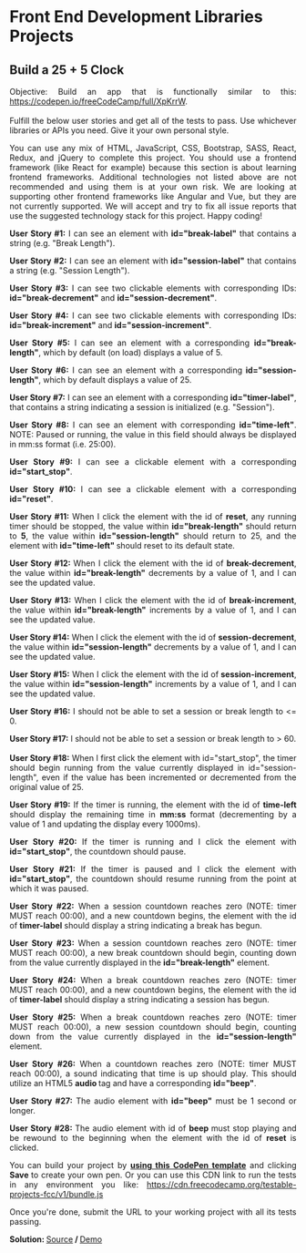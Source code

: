   <body>
    <h1>Front End Development Libraries Projects</h1>
    <h2>Build a 25 + 5 Clock</h2>
    <p align="justify"> Objective: Build an app that is functionally similar to
      this: <a href="https://codepen.io/freeCodeCamp/full/XpKrrW">https://codepen.io/freeCodeCamp/full/XpKrrW</a>.<br>
      <br>
      Fulfill the below user stories and get all of the tests to pass. Use
      whichever libraries or APIs you need. Give it your own personal style.</p>
    <p align="justify">You can use any mix of HTML, JavaScript, CSS, Bootstrap,
      SASS, React, Redux, and jQuery to complete this project. You should use a
      frontend framework (like React for example) because this section is about
      learning frontend frameworks. Additional technologies not listed above are
      not recommended and using them is at your own risk. We are looking at
      supporting other frontend frameworks like Angular and Vue, but they are
      not currently supported. We will accept and try to fix all issue reports
      that use the suggested technology stack for this project. Happy coding!</p>
    <p align="justify"><strong>User Story #1:</strong> I can see an element with
      <strong> id="break-label"</strong> that contains a string (e.g. "Break
      Length").</p>
    <p align="justify"><strong>User Story #2:</strong> I can see an element with<strong>
        id="session-label"</strong> that contains a string (e.g. "Session
      Length").</p>
    <p align="justify"><strong>User Story #3:</strong> I can see two clickable
      elements with corresponding IDs: <strong>id="break-decrement"</strong>
      and <strong> id="session-decrement"</strong>.</p>
    <p align="justify"><strong>User Story #4:</strong> I can see two clickable
      elements with corresponding IDs: <strong>id="break-increment"</strong>
      and <strong>id="session-increment"</strong>.</p>
    <p align="justify"><strong>User Story #5:</strong> I can see an element with
      a corresponding <strong>id="break-length"</strong>, which by default (on
      load) displays a value of 5.</p>
    <p align="justify"><strong>User Story #6:</strong> I can see an element with
      a corresponding<strong> id="session-length"</strong>, which by default
      displays a value of 25.</p>
    <p align="justify"><strong>User Story #7:</strong> I can see an element with
      a corresponding<strong> id="timer-label"</strong>, that contains a string
      indicating a session is initialized (e.g. "Session").</p>
    <p align="justify"><strong>User Story #8:</strong> I can see an element with
      corresponding <strong>id="time-left"</strong>. NOTE: Paused or running,
      the value in this field should always be displayed in mm:ss format (i.e.
      25:00).</p>
    <p align="justify"><strong>User Story #9: </strong>I can see a clickable
      element with a corresponding<strong> id="start_stop"</strong>.</p>
    <p align="justify"><strong>User Story #10: </strong>I can see a clickable
      element with a corresponding<strong> id="reset"</strong>.</p>
    <p align="justify"><strong>User Story #11:</strong> When I click the element
      with the id of <strong>reset</strong>, any running timer should be
      stopped, the value within <strong>id="break-length" </strong>should
      return to <strong>5</strong>, the value within <strong>
        id="session-length"</strong> should return to 25, and the element with<strong>
        id="time-left" </strong>should reset to its default state.</p>
    <p align="justify"><strong>User Story #12: </strong>When I click the
      element with the id of <strong>break-decrement</strong>, the value within
      <strong>id="break-length"</strong> decrements by a value of 1, and I can
      see the updated value.</p>
    <p align="justify"><strong>User Story #13:</strong> When I click the element
      with the id of <strong>break-increment</strong>, the value within <strong>id="break-length"</strong>
      increments by a value of 1, and I can see the updated value.</p>
    <p align="justify"><strong>User Story #14:</strong> When I click the element
      with the id of <strong>session-decrement</strong>, the value within <strong>id="session-length"
        </strong> decrements by a value of 1, and I can see the updated value.</p>
    <p align="justify"><strong>User Story #15:</strong> When I click the element
      with the id of<strong> session-increment</strong>, the value within <strong>id="session-length"</strong>
      increments by a value of 1, and I can see the updated value.</p>
    <p align="justify"><strong>User Story #16:</strong> I should not be able to
      set a session or break length to &lt;= 0.</p>
    <p align="justify"><strong>User Story #17:</strong> I should not be able to
      set a session or break length to &gt; 60.<br>
      <strong><br>
        User Story #18:</strong> When I first click the element with
      id="start_stop", the timer should begin running from the value currently
      displayed in id="session-length", even if the value has been incremented
      or decremented from the original value of 25.</p>
    <p align="justify"><strong>User Story #19:</strong> If the timer is running,
      the element with the id of <strong>time-left</strong> should display the
      remaining time in <strong> mm:ss </strong>format (decrementing by a
      value of 1 and updating the display every 1000ms).</p>
    <p align="justify"><strong>User Story #20:</strong> If the timer is running
      and I click the element with <strong>id="start_stop"</strong>, the
      countdown should pause.</p>
    <p align="justify"><strong>User Story #21:</strong> If the timer is paused
      and I click the element with<strong> id="start_stop"</strong>, the
      countdown should resume running from the point at which it was paused.</p>
    <p align="justify"><strong>User Story #22:</strong> When a session countdown
      reaches zero (NOTE: timer MUST reach 00:00), and a new countdown begins,
      the element with the id of <strong>timer-label</strong> should display a
      string indicating a break has begun.</p>
    <p align="justify"><strong>User Story #23: </strong>When a session
      countdown reaches zero (NOTE: timer MUST reach 00:00), a new break
      countdown should begin, counting down from the value currently displayed
      in the <strong> id="break-length"</strong> element.</p>
    <p align="justify"><strong>User Story #24:</strong> When a break countdown
      reaches zero (NOTE: timer MUST reach 00:00), and a new countdown begins,
      the element with the id of <strong>timer-label</strong> should display a
      string indicating a session has begun.</p>
    <p align="justify"><strong>User Story #25:</strong> When a break countdown
      reaches zero (NOTE: timer MUST reach 00:00), a new session countdown
      should begin, counting down from the value currently displayed in the <strong>
        id="session-length"</strong> element.</p>
    <p align="justify"><strong>User Story #26: </strong>When a countdown
      reaches zero (NOTE: timer MUST reach 00:00), a sound indicating that time
      is up should play. This should utilize an HTML5 <strong>audio </strong>tag
      and have a corresponding <strong>id="beep"</strong>.</p>
    <p align="justify"><strong>User Story #27:</strong> The audio element with <strong>
        id="beep"</strong> must be 1 second or longer.</p>
    <p align="justify"><strong>User Story #28: </strong>The audio element with
      id of <strong> beep </strong>must stop playing and be rewound to the
      beginning when the element with the id of <strong>reset </strong>is
      clicked.</p>
    <p align="justify">You can build your project by <strong><u>using this
          CodePen template</u></strong> and clicking <strong>Save </strong>to
      create your own pen. Or you can use this CDN link to run the tests in any
      environment you like: <a href="https://cdn.freecodecamp.org/testable-projects-fcc/v1/bundle.js">https://cdn.freecodecamp.org/testable-projects-fcc/v1/bundle.js</a></p>
    <p align="justify"> Once you're done, submit the URL to your working project
      with all its tests passing.</p>
    <p><strong>Solution: </strong>
    <a href="https://github.com/cwchan0212/fcc-clock">Source</a><strong>
    <a href="https://github.com/cwchan0212/fcc-clock"> </a>/ </strong><a href="https://codepen.io/cwchan0212/pen/LYdPWbb">Demo</a><strong></strong></p>
    
  
